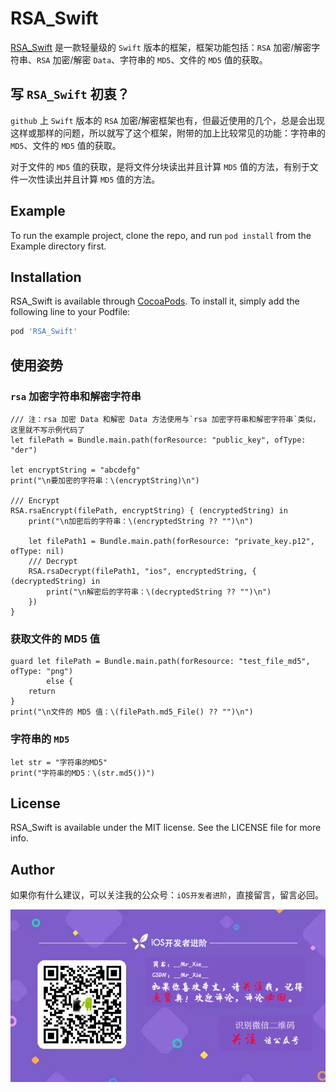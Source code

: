 # RSA_Swift

[RSA_Swift](https://github.com/821385843/RSA_Swift) 是一款轻量级的 `Swift` 版本的框架，框架功能包括：`RSA` 加密/解密字符串、`RSA` 加密/解密 `Data`、字符串的 `MD5`、文件的 `MD5` 值的获取。

## 写 `RSA_Swift` 初衷？
`github` 上 `Swift` 版本的 `RSA` 加密/解密框架也有，但最近使用的几个，总是会出现这样或那样的问题，所以就写了这个框架，附带的加上比较常见的功能：字符串的 `MD5`、文件的 `MD5` 值的获取。

对于文件的 `MD5` 值的获取，是将文件分块读出并且计算 `MD5` 值的方法，有别于文件一次性读出并且计算 `MD5` 值的方法。

## Example

To run the example project, clone the repo, and run `pod install` from the Example directory first.

## Installation

RSA_Swift is available through [CocoaPods](https://cocoapods.org). To install
it, simply add the following line to your Podfile:

```ruby
pod 'RSA_Swift'
```

## 使用姿势

### `rsa` 加密字符串和解密字符串

```
/// 注：rsa 加密 Data 和解密 Data 方法使用与`rsa 加密字符串和解密字符串`类似，这里就不写示例代码了
let filePath = Bundle.main.path(forResource: "public_key", ofType: "der")
        
let encryptString = "abcdefg"
print("\n要加密的字符串：\(encryptString)\n")
        
/// Encrypt
RSA.rsaEncrypt(filePath, encryptString) { (encryptedString) in
    print("\n加密后的字符串：\(encryptedString ?? "")\n")
            
    let filePath1 = Bundle.main.path(forResource: "private_key.p12", ofType: nil)
    /// Decrypt
    RSA.rsaDecrypt(filePath1, "ios", encryptedString, { (decryptedString) in
        print("\n解密后的字符串：\(decryptedString ?? "")\n")
    })
}
```


### 获取文件的 MD5 值

```
guard let filePath = Bundle.main.path(forResource: "test_file_md5", ofType: "png")
        else {
    return
}
print("\n文件的 MD5 值：\(filePath.md5_File() ?? "")\n")
```


### 字符串的 `MD5`

```
let str = "字符串的MD5"
print("字符串的MD5：\(str.md5())")
```

## License

RSA_Swift is available under the MIT license. See the LICENSE file for more info.

## Author
如果你有什么建议，可以关注我的公众号：`iOS开发者进阶`，直接留言，留言必回。

![输入图片说明](https://github.com/821385843/RSA_Swift/blob/master/Example/RSA_Swift/test_file_md5.png "在这里输入图片标题")
